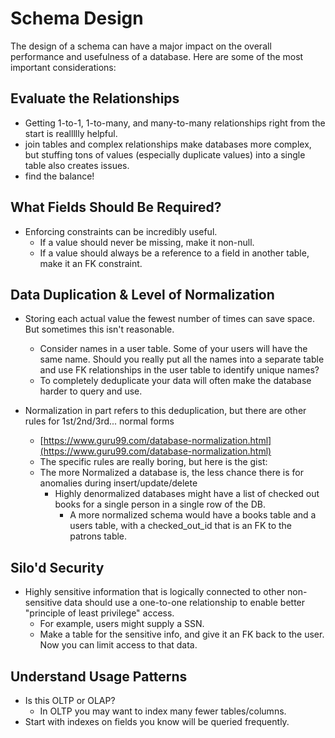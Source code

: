 # Schema Design

The design of a schema can have a major impact on the overall performance and usefulness of a database. Here are some of the most important considerations:

## Evaluate the Relationships

* Getting 1-to-1, 1-to-many, and many-to-many relationships right from the start is reallllly helpful.
* join tables and complex relationships make databases more complex, but stuffing tons of values (especially duplicate values) into a single table also creates issues.
* find the balance!

## What Fields Should Be Required?

* Enforcing constraints can be incredibly useful.
    * If a value should never be missing, make it non-null.
    * If a value should always be a reference to a field in another table, make it an FK constraint.

## Data Duplication & Level of Normalization

* Storing each actual value the fewest number of times can save space. But sometimes this isn't reasonable.
    * Consider names in a user table. Some of your users will have the same name. Should you really put all the names into a separate table and use FK relationships in the user table to identify unique names?
    * To completely deduplicate your data will often make the database harder to query and use.

* Normalization in part refers to this deduplication, but there are other rules for 1st/2nd/3rd... normal forms
    * [https://www.guru99.com/database-normalization.html](https://www.guru99.com/database-normalization.html)
    * The specific rules are really boring, but here is the gist:
    * The more Normalized a database is, the less chance there is for anomalies during insert/update/delete
        * Highly denormalized databases might have a list of checked out books for a single person in a single row of the DB.
            * A more normalized schema would have a books table and a users table, with a checked_out_id that is an FK to the patrons table.

## Silo'd Security

* Highly sensitive information that is logically connected to other non-sensitive data should use a one-to-one relationship to enable better "principle of least privilege" access. 
    * For example, users might supply a SSN.
    * Make a table for the sensitive info, and give it an FK back to the user. Now you can limit access to that data.

## Understand Usage Patterns

* Is this OLTP or OLAP?
    * In OLTP you may want to index many fewer tables/columns.
* Start with indexes on fields you know will be queried frequently.
